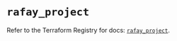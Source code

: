 # `rafay_project`

Refer to the Terraform Registry for docs: [`rafay_project`](https://registry.terraform.io/providers/rafaysystems/rafay/1.1.52/docs/resources/project).
